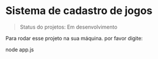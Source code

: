 <h1> Sistema de cadastro de jogos </h1>

> Status do projetos: Em desenvolvimento
> 
Para rodar esse projeto na sua máquina. por favor digite:

node app.js


